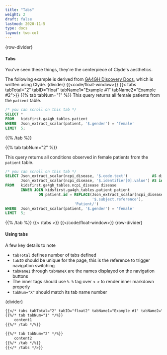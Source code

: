 ```yaml
---
title: "Tabs"
weight: 2
draft: false
lastmod: 2020-11-5
type: docs
layout: two-col
---
```

{row-divider}
#### Tabs
You've seen these things, they're the centerpiece of Clyde's aesthetics. 

The following example is derived from [GA4GH Discovery Docs](https://github.com/ga4gh-discovery/ga4gh-search/), which is written using Clyde.
{divider}
{{<code/float-window>}}
{{< tabs tabTotal="2" tabID="float" tabName1="Example #1" tabName2="Example #2">}}
{{% tab tabNum="1" %}}
This query returns all female patients from the `patient` table.
``` SQL
/* you can scroll on this tab */
SELECT * 
FROM   kidsfirst.ga4gh_tables.patient 
WHERE  Json_extract_scalar(patient, '$.gender') = 'female' 
LIMIT  5; 
```
{{% /tab %}}

{{% tab tabNum="2" %}}

This query returns all conditions observed in female patients from the `patient` table.
``` SQL
/* you can scroll on this tab */
SELECT Json_extract_scalar(ncpi_disease, '$.code.text')           AS disease, 
       Json_extract_scalar(ncpi_disease, '$.identifier[0].value') AS identifier 
FROM   kidsfirst.ga4gh_tables.ncpi_disease disease 
       INNER JOIN kidsfirst.ga4gh_tables.patient patient 
               ON patient.id = REPLACE(Json_extract_scalar(ncpi_disease, 
                                       '$.subject.reference'), 
                               'Patient/') 
WHERE  Json_extract_scalar(patient, '$.gender') = 'female' 
LIMIT  5; 
```
{{% /tab %}}
{{< /tabs >}}
{{</code/float-window>}}
{row-divider}
#### Using tabs
A few key details to note
- `tabTotal` defines number of tabs defined
- `tabID` should be unique for the page, this is the reference to trigger navigation switching
- `tabName1` through `tabNameX` are the names displayed on the navigation buttons
- The inner tags should use `% %` tag over `< >` to render inner markdown properly
- `tabNum="X"` should match its tab name number

{divider}
``` markdown
{{</* tabs tabTotal="2" tabID="float2" tabName1="Example #1" tabName2="Example #2" */>}}
{{%/* tab tabNum="1" */%}}
    content1 
{{%/* /tab */%}}

{{%/* tab tabNum="2" */%}}
    content2
{{%/* /tab */%}}
{{</* /tabs */>}}
```
